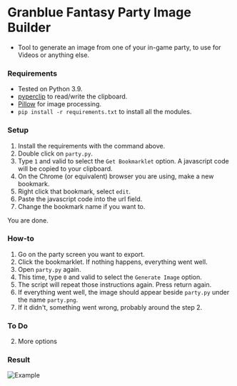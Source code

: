 # Granblue Fantasy Party Image Builder  
* Tool to generate an image from one of your in-game party, to use for Videos or anything else.  
### Requirements  
* Tested on Python 3.9.  
* [pyperclip](https://pypi.org/project/pyperclip/) to read/write the clipboard.  
* [Pillow](https://pillow.readthedocs.io/en/stable/) for image processing.  
* `pip install -r requirements.txt` to install all the modules.  
### Setup  
1. Install the requirements with the command above.  
2. Double click on `party.py`.  
3. Type `1` and valid to select the `Get Bookmarklet` option. A javascript code will be copied to your clipboard.  
4. On the Chrome (or equivalent) browser you are using, make a new bookmark.  
5. Right click that bookmark, select `edit`.  
6. Paste the javascript code into the url field.  
7. Change the bookmark name if you want to.  
  
You are done.  
### How-to  
1. Go on the party screen you want to export.  
2. Click the bookmarklet. If nothing happens, everything went well.  
3. Open `party.py` again.  
4. This time, type `0` and valid to select the `Generate Image` option.  
5. The script will repeat those instructions again. Press return again.  
6. If everything went well, the image should appear beside `party.py` under the name `party.png`.  
7. If it didn't, something went wrong, probably around the step 2.  
### To Do  
2. More options  
### Result  
![Example](https://cdn.discordapp.com/attachments/614716155646705676/878646321110712320/party.png)